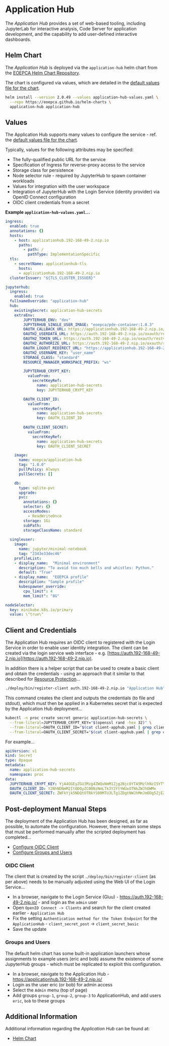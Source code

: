 # Application Hub

The _Application Hub_ provides a set of web-based tooling, including JupyterLab for interactive analysis, Code Server for application development, and the capability to add user-defined interactive dashboards.

## Helm Chart

The _Application Hub_ is deployed via the `application-hub` helm chart from the [EOEPCA Helm Chart Repository](https://eoepca.github.io/helm-charts).

The chart is configured via values, which are detailed in the [default values file for the chart](https://github.com/EOEPCA/helm-charts/blob/main/charts/application-hub/values.yaml).

```bash
helm install --version 2.0.49 --values application-hub-values.yaml \
  --repo https://eoepca.github.io/helm-charts \
  application-hub application-hub
```

## Values

The Application Hub supports many values to configure the service - ref. the [default values file for the chart](https://github.com/EOEPCA/helm-charts/blob/main/charts/application-hub/values.yaml).

Typically, values for the following attributes may be specified:

* The fully-qualified public URL for the service
* Specification of Ingress for reverse-proxy access to the service
* Storage class for persistence
* Node selector rule - required by JupyterHub to spawn container workloads
* Values for integration with the user workspace
* Integration of JupyterHub with the Login Service (identity provider) via OpenID Connect configuration
* OIDC client credentials from a secret

**Example `application-hub-values.yaml`...**

```yaml
ingress:
  enabled: true
  annotations: {}
  hosts:
    - host: applicationhub.192-168-49-2.nip.io
      paths:
        - path: /
          pathType: ImplementationSpecific
  tls:
    - secretName: applicationhub-tls
      hosts:
      - applicationhub.192-168-49-2.nip.io
  clusterIssuer: "${TLS_CLUSTER_ISSUER}"

jupyterhub:
  ingress:
    enabled: true
  fullnameOverride: "application-hub"
  hub:
    existingSecret: application-hub-secrets
    extraEnv: 
        JUPYTERHUB_ENV: "dev"
        JUPYTERHUB_SINGLE_USER_IMAGE: "eoepca/pde-container:1.0.3"
        OAUTH_CALLBACK_URL: https://applicationhub.192-168-49-2.nip.io/hub/oauth_callback
        OAUTH2_USERDATA_URL: https://auth.192-168-49-2.nip.io/oxauth/restv1/userinfo
        OAUTH2_TOKEN_URL: https://auth.192-168-49-2.nip.io/oxauth/restv1/token
        OAUTH2_AUTHORIZE_URL: https://auth.192-168-49-2.nip.io/oxauth/restv1/authorize
        OAUTH_LOGOUT_REDIRECT_URL: "https://applicationhub.192-168-49-2.nip.io"
        OAUTH2_USERNAME_KEY: "user_name"
        STORAGE_CLASS: "standard"
        RESOURCE_MANAGER_WORKSPACE_PREFIX: "ws"

        JUPYTERHUB_CRYPT_KEY:
          valueFrom:
            secretKeyRef:
              name: application-hub-secrets
              key: JUPYTERHUB_CRYPT_KEY

        OAUTH_CLIENT_ID:
          valueFrom:
            secretKeyRef:
              name: application-hub-secrets
              key: OAUTH_CLIENT_ID
          
        OAUTH_CLIENT_SECRET:
          valueFrom:
            secretKeyRef:
              name: application-hub-secrets
              key: OAUTH_CLIENT_SECRET

    image:
      name: eoepca/application-hub
      tag: "1.0.0"
      pullPolicy: Always
      pullSecrets: []

    db:
      type: sqlite-pvc
      upgrade:
      pvc:
        annotations: {}
        selector: {}
        accessModes:
          - ReadWriteOnce
        storage: 1Gi
        subPath:
        storageClassName: standard
  
  singleuser:
    image:
      name: jupyter/minimal-notebook
      tag: "2343e33dec46"
    profileList: 
    - display_name:  "Minimal environment"
      description: "To avoid too much bells and whistles: Python."
      default: "True"
    - display_name:  "EOEPCA profile"
      description: "Sample profile"
      kubespawner_override:
        cpu_limit": 4
        mem_limit": "8G"

nodeSelector:
  key: minikube.k8s.io/primary
  value: \"true\"
```


## Client and Credentials

The Application Hub requires an OIDC client to registered with the Login Service in order to enable user identity integration. The client can be created via the login service web interface - e.g. [https://auth.192-168-49-2.nip.io](https://auth.192-168-49-2.nip.io).

In addition there is a helper script that can be used to create a basic client and obtain the credentials - using an approach that it similar to that described for [Resource Protection](resource-protection-gluu.md#client-registration)...
```bash
./deploy/bin/register-client auth.192-168-49-2.nip.io "Application Hub" | tee client-apphub.yaml
```

This command creates the client and outputs the credentials (to file and stdout), which must then be applied in a Kubernetes secret that is expected by the Application Hub deployment...

```bash
kubectl -n proc create secret generic application-hub-secrets \
  --from-literal=JUPYTERHUB_CRYPT_KEY="$(openssl rand -hex 32)" \
  --from-literal=OAUTH_CLIENT_ID="$(cat client-apphub.yaml | grep client-id | cut -d\  -f2)" \
  --from-literal=OAUTH_CLIENT_SECRET="$(cat client-apphub.yaml | grep client-secret | cut -d\  -f2)"
```

For example...

```yaml
apiVersion: v1
kind: Secret
type: Opaque
metadata:
  name: application-hub-secrets
  namespace: proc
data:
  JUPYTERHUB_CRYPT_KEY: YjA4OGEyZGU3Mzg4ZWQxNmM1Zjg2Njc0YTA5MzlhNzI5YTY5NzU1NDJhYjYwZTllNWU2ZTZhYTQ5ZTc5ZDM5Zg==
  OAUTH_CLIENT_ID: Y2NhNDNmM2ItODQyZC00NzNmLTk3Y2YtYWUxOTNkZWJhOWMx
  OAUTH_CLIENT_SECRET: ZWFkYjk5NDQtOTRkYS00MTU3LTg1ZDgtNWJhMmJmODg5ZjE2
```

## Post-deployment Manual Steps

The deployment of the Application Hub has been designed, as far as possible, to automate the configuration. However, there remain some steps that must be performed manually after the scripted deployment has completed...

* [Configure OIDC Client](#oidc-client)
* [Configure Groups and Users](#groups-and-users)

### OIDC Client

The client that is created by the script `./deploy/bin/register-client` (as per above) needs to be manually adjusted using the Web UI of the Login Service...

* In a browser, navigate to the Login Service (Gluu) - https://auth.192-168-49-2.nip.io/ - and login as the `admin` user
* Open `OpenID Connect -> Clients` and search for the client created earlier - `Application Hub`
* Fix the setting `Authentication method for the Token Endpoint`  for the `ApplicationHub` - `client_secret_post` -> `client_secret_basic`
* Save the update

### Groups and Users

The default helm chart has some built-in application launchers whose assignments to example users (eric and bob) assume the existence of some JupyterHub groups - which must be replicated to exploit this configuration.

* In a browser, navigate to the Application Hub - https://applicationhub.192-168-49-2.nip.io/
* Login as the user eric (or bob) for admin access
* Select the `Admin` menu (top of page)
* Add groups `group-1`, `group-2`, `group-3` to ApplicationHub, and add users `eric`, `bob` to these groups

## Additional Information

Additional information regarding the _Application Hub_ can be found at:

* [Helm Chart](https://github.com/EOEPCA/helm-charts/tree/main/charts/application-hub)
